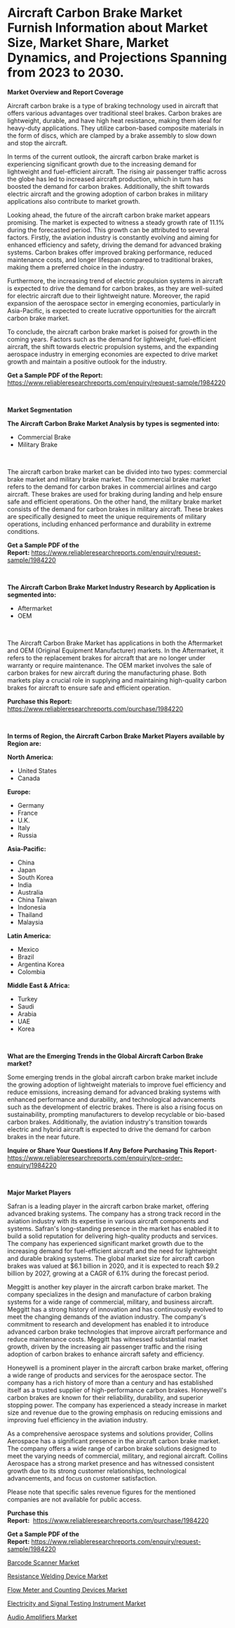 <p><h1>Aircraft Carbon Brake Market Furnish Information about Market Size, Market Share, Market Dynamics, and Projections Spanning from 2023 to 2030.</h1></p><p><strong>Market Overview and Report Coverage</strong></p>
<p><p>Aircraft carbon brake is a type of braking technology used in aircraft that offers various advantages over traditional steel brakes. Carbon brakes are lightweight, durable, and have high heat resistance, making them ideal for heavy-duty applications. They utilize carbon-based composite materials in the form of discs, which are clamped by a brake assembly to slow down and stop the aircraft.</p><p>In terms of the current outlook, the aircraft carbon brake market is experiencing significant growth due to the increasing demand for lightweight and fuel-efficient aircraft. The rising air passenger traffic across the globe has led to increased aircraft production, which in turn has boosted the demand for carbon brakes. Additionally, the shift towards electric aircraft and the growing adoption of carbon brakes in military applications also contribute to market growth.</p><p>Looking ahead, the future of the aircraft carbon brake market appears promising. The market is expected to witness a steady growth rate of 11.1% during the forecasted period. This growth can be attributed to several factors. Firstly, the aviation industry is constantly evolving and aiming for enhanced efficiency and safety, driving the demand for advanced braking systems. Carbon brakes offer improved braking performance, reduced maintenance costs, and longer lifespan compared to traditional brakes, making them a preferred choice in the industry.</p><p>Furthermore, the increasing trend of electric propulsion systems in aircraft is expected to drive the demand for carbon brakes, as they are well-suited for electric aircraft due to their lightweight nature. Moreover, the rapid expansion of the aerospace sector in emerging economies, particularly in Asia-Pacific, is expected to create lucrative opportunities for the aircraft carbon brake market.</p><p>To conclude, the aircraft carbon brake market is poised for growth in the coming years. Factors such as the demand for lightweight, fuel-efficient aircraft, the shift towards electric propulsion systems, and the expanding aerospace industry in emerging economies are expected to drive market growth and maintain a positive outlook for the industry.</p></p>
<p><strong>Get a Sample PDF of the Report:</strong> <a href="https://www.reliableresearchreports.com/enquiry/request-sample/1984220">https://www.reliableresearchreports.com/enquiry/request-sample/1984220</a></p>
<p>&nbsp;</p>
<p><strong>Market Segmentation</strong></p>
<p><strong>The Aircraft Carbon Brake Market Analysis by types is segmented into:</strong></p>
<p><ul><li>Commercial Brake</li><li>Military Brake</li></ul></p>
<p>&nbsp;</p>
<p><p>The aircraft carbon brake market can be divided into two types: commercial brake market and military brake market. The commercial brake market refers to the demand for carbon brakes in commercial airlines and cargo aircraft. These brakes are used for braking during landing and help ensure safe and efficient operations. On the other hand, the military brake market consists of the demand for carbon brakes in military aircraft. These brakes are specifically designed to meet the unique requirements of military operations, including enhanced performance and durability in extreme conditions.</p></p>
<p><strong>Get a Sample PDF of the Report:</strong>&nbsp;<a href="https://www.reliableresearchreports.com/enquiry/request-sample/1984220">https://www.reliableresearchreports.com/enquiry/request-sample/1984220</a></p>
<p>&nbsp;</p>
<p><strong>The Aircraft Carbon Brake Market Industry Research by Application is segmented into:</strong></p>
<p><ul><li>Aftermarket</li><li>OEM</li></ul></p>
<p>&nbsp;</p>
<p><p>The Aircraft Carbon Brake Market has applications in both the Aftermarket and OEM (Original Equipment Manufacturer) markets. In the Aftermarket, it refers to the replacement brakes for aircraft that are no longer under warranty or require maintenance. The OEM market involves the sale of carbon brakes for new aircraft during the manufacturing phase. Both markets play a crucial role in supplying and maintaining high-quality carbon brakes for aircraft to ensure safe and efficient operation.</p></p>
<p><strong>Purchase this Report:</strong>&nbsp; <a href="https://www.reliableresearchreports.com/purchase/1984220">https://www.reliableresearchreports.com/purchase/1984220</a></p>
<p>&nbsp;</p>
<p><strong>In terms of Region, the Aircraft Carbon Brake Market Players available by Region are:</strong></p>
<p>
    <p> <strong> North America: </strong>
        <ul>
            <li>United States</li>
            <li>Canada</li>
        </ul>
        </p> 
    <p> <strong> Europe: </strong>
        <ul>
            <li>Germany</li>
            <li>France</li>
            <li>U.K.</li>
            <li>Italy</li>
            <li>Russia</li>
        </ul>
        </p> 
    <p> <strong> Asia-Pacific: </strong>
        <ul>
            <li>China</li>
            <li>Japan</li>
            <li>South Korea</li>
            <li>India</li>
            <li>Australia</li>
            <li>China Taiwan</li>
            <li>Indonesia</li>
            <li>Thailand</li>
            <li>Malaysia</li>
        </ul>
        </p> 
    <p> <strong> Latin America: </strong>
        <ul>
            <li>Mexico</li>
            <li>Brazil</li>
            <li>Argentina Korea</li>
            <li>Colombia</li>
        </ul>
        </p> 
    <p> <strong> Middle East & Africa: </strong>
        <ul>
            <li>Turkey</li>
            <li>Saudi</li>
            <li>Arabia</li>
            <li>UAE</li>
            <li>Korea</li>
        </ul>
    </p>
    </p>
<p>&nbsp;</p>
<p><strong>What are the Emerging Trends in the Global Aircraft Carbon Brake market?</strong></p>
<p><p>Some emerging trends in the global aircraft carbon brake market include the growing adoption of lightweight materials to improve fuel efficiency and reduce emissions, increasing demand for advanced braking systems with enhanced performance and durability, and technological advancements such as the development of electric brakes. There is also a rising focus on sustainability, prompting manufacturers to develop recyclable or bio-based carbon brakes. Additionally, the aviation industry's transition towards electric and hybrid aircraft is expected to drive the demand for carbon brakes in the near future.</p></p>
<p><strong>Inquire or Share Your Questions If Any Before Purchasing This Report</strong>- <a href="https://www.reliableresearchreports.com/enquiry/pre-order-enquiry/1984220">https://www.reliableresearchreports.com/enquiry/pre-order-enquiry/1984220</a></p>
<p>&nbsp;</p>
<p><strong>Major Market Players</strong></p>
<p><p>Safran is a leading player in the aircraft carbon brake market, offering advanced braking systems. The company has a strong track record in the aviation industry with its expertise in various aircraft components and systems. Safran's long-standing presence in the market has enabled it to build a solid reputation for delivering high-quality products and services. The company has experienced significant market growth due to the increasing demand for fuel-efficient aircraft and the need for lightweight and durable braking systems. The global market size for aircraft carbon brakes was valued at $6.1 billion in 2020, and it is expected to reach $9.2 billion by 2027, growing at a CAGR of 6.1% during the forecast period.</p><p>Meggitt is another key player in the aircraft carbon brake market. The company specializes in the design and manufacture of carbon braking systems for a wide range of commercial, military, and business aircraft. Meggitt has a strong history of innovation and has continuously evolved to meet the changing demands of the aviation industry. The company's commitment to research and development has enabled it to introduce advanced carbon brake technologies that improve aircraft performance and reduce maintenance costs. Meggitt has witnessed substantial market growth, driven by the increasing air passenger traffic and the rising adoption of carbon brakes to enhance aircraft safety and efficiency.</p><p>Honeywell is a prominent player in the aircraft carbon brake market, offering a wide range of products and services for the aerospace sector. The company has a rich history of more than a century and has established itself as a trusted supplier of high-performance carbon brakes. Honeywell's carbon brakes are known for their reliability, durability, and superior stopping power. The company has experienced a steady increase in market size and revenue due to the growing emphasis on reducing emissions and improving fuel efficiency in the aviation industry.</p><p>As a comprehensive aerospace systems and solutions provider, Collins Aerospace has a significant presence in the aircraft carbon brake market. The company offers a wide range of carbon brake solutions designed to meet the varying needs of commercial, military, and regional aircraft. Collins Aerospace has a strong market presence and has witnessed consistent growth due to its strong customer relationships, technological advancements, and focus on customer satisfaction.</p><p>Please note that specific sales revenue figures for the mentioned companies are not available for public access.</p></p>
<p><strong>Purchase this Report:</strong>&nbsp;&nbsp;<a href="https://www.reliableresearchreports.com/purchase/1984220">https://www.reliableresearchreports.com/purchase/1984220</a></p>
<p></p>
<p><strong>Get a Sample PDF of the Report:</strong>&nbsp;<a href="https://www.reliableresearchreports.com/enquiry/request-sample/1984220">https://www.reliableresearchreports.com/enquiry/request-sample/1984220</a></p>
<p><p><a href="https://medium.com/@ravenrussel2023/barcode-scanner-market-size-cagr-trends-2024-2030-95a31fbd1cd4">Barcode Scanner Market</a></p><p><a href="https://www.linkedin.com/pulse/resistance-welding-device-market-size-share-global-analysis-8ik0e/">Resistance Welding Device Market</a></p><p><a href="https://www.linkedin.com/pulse/flow-meter-counting-devices-market-size-growth-forecast-bo8cc/">Flow Meter and Counting Devices Market</a></p><p><a href="https://www.linkedin.com/pulse/electricity-signal-testing-instrument-market-challenges-gu72e/">Electricity and Signal Testing Instrument Market</a></p><p><a href="https://medium.com/@daishawolff/audio-amplifiers-market-furnishes-information-on-market-share-market-trends-and-market-growth-42f205ea0d94">Audio Amplifiers Market</a></p></p>